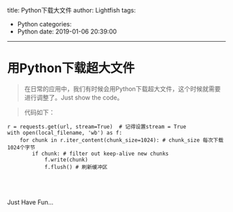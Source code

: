 title: Python下载大文件
author: Lightfish
tags:
  - Python
categories:
  - Python
date: 2019-01-06 20:39:00
---
# 用Python下载超大文件

>在日常的应用中，我们有时候会用Python下载超大文件，这个时候就需要进行调整了。Just show the code。

<!-- more -->

>代码如下：

```
r = requests.get(url, stream=True)  # 记得设置stream = True
with open(local_filename, 'wb') as f:
    for chunk in r.iter_content(chunk_size=1024): # chunk_size 每次下载1024个字节
        if chunk: # filter out keep-alive new chunks
            f.write(chunk)
            f.flush() # 刷新缓冲区
```

<br><br><br>Just Have Fun...